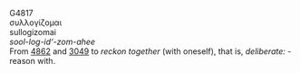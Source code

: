<body>
  <p>G4817<br>  συλλογίζομαι  <br> sullogizomai  <br><i>sool-log-id‘-zom-ahee </i><br>From <a href="g4862.htm">4862</a> and <a href="g3049.htm">3049</a>  to <i>reckon</i> <i>together</i> (with oneself), that is, <i>deliberate:</i> - reason with.<br></p>
 </body>